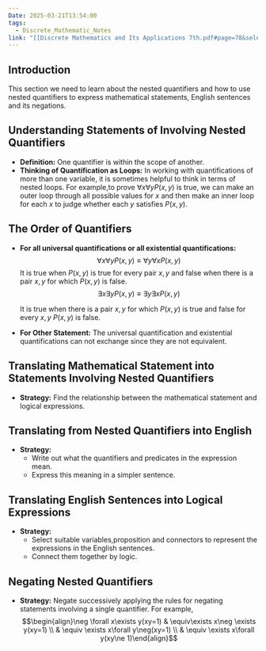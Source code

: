 ```yaml
---
Date: 2025-03-21T13:54:00
tags:
  - Discrete_Mathematic_Notes
link: "[[Discrete Mathematics and Its Applications 7th.pdf#page=78&selection=72,0,72,17|The link of chapter 1.5, Discrete Mathematics]]"
---
```

## **Introduction**

This section we need to learn about the nested quantifiers and how to use nested quantifiers to express mathematical statements, English sentences and its negations.

## **Understanding Statements of Involving Nested Quantifiers**

- **Definition:**
	One quantifier is within the scope of another.
- **Thinking of Quantification as Loops:**
	In working with quantifications of more than one variable, it is sometimes helpful to think in terms of nested loops. For example,to prove $\forall x\forall yP(x,y)$ is true, we can make an outer loop through all possible values for $x$ and then make an inner loop for each $x$ to judge whether each $y$ satisfies $P(x,y)$.

## **The Order of Quantifiers**

- **For all universal quantifications or all existential quantifications:**
	$$\forall x\forall yP(x,y)\equiv \forall y\forall xP(x,y)$$
	It is true when $P(x,y)$ is true for every pair $x,y$ and false when there is a pair $x,y$ for which $P(x,y)$ is false.
	$$\exists x \exists yP(x,y)\equiv \exists y\exists xP(x,y)$$

	It is true when there is a pair $x,y$ for which $P(x,y)$ is true and false for every $x,y$ $P(x,y)$ is false.
- **For Other Statement:**
	The universal quantification and existential quantifications can not exchange since they are not equivalent.

## **Translating Mathematical Statement into Statements Involving Nested Quantifiers**

- **Strategy:**
	Find the relationship between the mathematical statement and logical expressions.

## **Translating from Nested Quantifiers into English**

- **Strategy:**
	- Write out what the quantifiers and predicates in the expression mean.
	- Express this meaning in a simpler sentence.

## **Translating English Sentences into Logical Expressions**

- **Strategy:**
	- Select suitable variables,proposition and connectors to represent the expressions in the English sentences.
	- Connect them together by logic.

## **Negating Nested Quantifiers**

- **Strategy:**
	Negate successively applying the rules for negating statements involving a single quantifier. For example, $$\begin{align}\neg \forall x\exists y(xy=1) & \equiv\exists x\neg \exists y(xy=1) \\ & \equiv \exists x\forall y\neg(xy=1) \\ & \equiv \exists x\forall y(xy\ne 1)\end{align}$$

